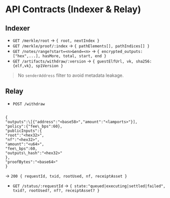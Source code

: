 # API Contracts (Indexer & Relay)

## Indexer
- `GET /merkle/root` → `{ root, nextIndex }`
- `GET /merkle/proof/:index` → `{ pathElements[], pathIndices[] }`
- `GET /notes/range?start=<n>&end=<n>` → 
  `{ encrypted_outputs: ["hex",...], hasMore, total, start, end }`
- `GET /artifacts/withdraw/:version` →
  `{ guestElfUrl, vk, sha256:{elf,vk}, sp1Version }`

> No `senderAddress` filter to avoid metadata leakage.

## Relay
- `POST /withdraw`
```

{
"outputs":\[{"address":"<base58>","amount":"<lamports>"}],
"policy":{"fee\_bps":60},
"publicInputs":{
"root":"<hex32>",
"nf":"<hex32>",
"amount":"<u64>",
"fee\_bps":60,
"outputs\_hash":"<hex32>"
},
"proofBytes":"<base64>"
}

```
→ `200 { requestId, txid, rootUsed, nf, receiptAsset }`

- `GET /status/:requestId` → 
`{ state:"queued|executing|settled|failed", txid?, rootUsed?, nf?, receiptAsset? }`
